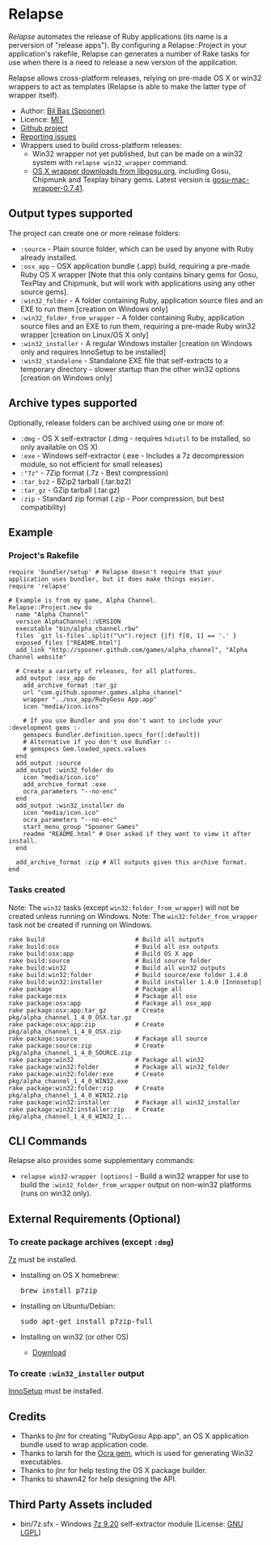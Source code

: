 Relapse
================

_Relapse_ automates the release of Ruby applications (its name is a perversion of "release apps").
By configuring a Relapse::Project in your application's rakefile, Relapse can generates a number of Rake tasks for use
when there is a need to release a new version of the application.

Relapse allows cross-platform releases, relying on pre-made OS X or win32 wrappers to act as templates
(Relapse is able to make the latter type of wrapper itself).

* Author: [Bil Bas (Spooner)](https://github.com/Spooner)
* Licence: [MIT](http://www.opensource.org/licenses/mit-license.php)
* [Github project](https://github.com/Spooner/relapse)
* [Reporting issues](https://github.com/Spooner/relapse/issues)
* Wrappers used to build cross-platform releases:
  - Win32 wrapper not yet published, but can be made on a win32 system with `relapse win32_wrapper` command.
  - [OS X wrapper downloads from libgosu.org](http://www.libgosu.org/downloads/), including Gosu, Chipmunk and Texplay binary gems. Latest version is [gosu-mac-wrapper-0.7.41](http://www.libgosu.org/downloads/gosu-mac-wrapper-0.7.41.tar.gz).

Output types supported
----------------------

The project can create one or more release folders:

* `:source` - Plain source folder, which can be used by anyone with Ruby already installed.
* `:osx_app` - OSX application bundle (.app) build, requiring a pre-made Ruby OS X wrapper [Note that this only contains binary gems for Gosu, TexPlay and Chipmunk, but will work with applications using any other source gems].
* `:win32_folder` - A folder containing Ruby, application source files and an EXE to run them [creation on Windows only]
* `:win32_folder_from_wrapper` - A folder containing Ruby, application source files and an EXE to run them, requiring a pre-made Ruby win32 wrapper [creation on Linux/OS X only]
* `:win32_installer` - A regular Windows installer [creation on Windows only and requires InnoSetup to be installed]
* `:win32_standalone` - Standalone EXE file that self-extracts to a temporary directory - slower startup than the other win32 options [creation on Windows only]

Archive types supported
-----------------------

Optionally, release folders can be archived using one or more of:

* `:dmg` - OS X self-extractor (.dmg - requires `hdiutil` to be installed, so only available on OS X)
* `:exe` - Windows self-extractor (.exe - Includes a 7z decompression module, so not efficient for small releases)
* `:"7z"` - 7Zip format (.7z - Best compression)
* `:tar_bz2` - BZip2 tarball (.tar.bz2)
* `:tar_gz` - GZip tarball (.tar.gz)
* `:zip` - Standard zip format (.zip - Poor compression, but best compatibility)

Example
-------

### Project's Rakefile

    require 'bundler/setup' # Relapse doesn't require that your application uses bundler, but it does make things easier.
    require 'relapse'

    # Example is from my game, Alpha Channel.
    Relapse::Project.new do
      name "Alpha Channel"
      version AlphaChannel::VERSION
      executable "bin/alpha_channel.rbw"
      files `git ls-files`.split("\n").reject {|f| f[0, 1] == '.' }
      exposed_files ["README.html"]
      add_link "http://spooner.github.com/games/alpha_channel", "Alpha Channel website"

      # Create a variety of releases, for all platforms.
      add_output :osx_app do
        add_archive_format :tar_gz
        url "com.github.spooner.games.alpha_channel"
        wrapper "../osx_app/RubyGosu App.app"
        icon "media/icon.icns"

        # If you use Bundler and you don't want to include your :development gems :-
        gemspecs Bundler.definition.specs_for([:default])
        # Alternative if you don't use Bundler :-
        # gemspecs Gem.loaded_specs.values
      end
      add_output :source
      add_output :win32_folder do
        icon "media/icon.ico"
        add_archive_format :exe
        ocra_parameters "--no-enc"
      end
      add_output :win32_installer do
        icon "media/icon.ico"
        ocra_parameters "--no-enc"
        start_menu_group "Spooner Games"
        readme "README.html" # User asked if they want to view it after install.
      end

      add_archive_format :zip # All outputs given this archive format.
    end

### Tasks created

Note: The `win32` tasks (except `win32:folder_from_wrapper`) will not be created unless running on Windows.
Note: The `win32:folder_from_wrapper` task not be created if running on Windows.

    rake build                         # Build all outputs
    rake build:osx                     # Build all osx outputs
    rake build:osx:app                 # Build OS X app
    rake build:source                  # Build source folder
    rake build:win32                   # Build all win32 outputs
    rake build:win32:folder            # Build source/exe folder 1.4.0
    rake build:win32:installer         # Build installer 1.4.0 [Innosetup]
    rake package                       # Package all
    rake package:osx                   # Package all osx
    rake package:osx:app               # Package all osx_app
    rake package:osx:app:tar_gz        # Create pkg/alpha_channel_1_4_0_OSX.tar.gz
    rake package:osx:app:zip           # Create pkg/alpha_channel_1_4_0_OSX.zip
    rake package:source                # Package all source
    rake package:source:zip            # Create pkg/alpha_channel_1_4_0_SOURCE.zip
    rake package:win32                 # Package all win32
    rake package:win32:folder          # Package all win32_folder
    rake package:win32:folder:exe      # Create pkg/alpha_channel_1_4_0_WIN32.exe
    rake package:win32:folder:zip      # Create pkg/alpha_channel_1_4_0_WIN32.zip
    rake package:win32:installer       # Package all win32_installer
    rake package:win32:installer:zip   # Create pkg/alpha_channel_1_4_0_WIN32_I...

CLI Commands
------------

Relapse also provides some supplementary commands:

* `relapse win32-wrapper [options]` - Build a win32 wrapper for use to build the `:win32_folder_from_wrapper` output on non-win32 platforms (runs on win32 only).


External Requirements (Optional)
--------------------------------

### To create package archives (except `:dmg`)

[7z](http://www.7-zip.org) must be installed.

  - Installing on OS X homebrew:

    <pre>brew install p7zip</pre>

  - Installing on Ubuntu/Debian:

    <pre>sudo apt-get install p7zip-full</pre>

  - Installing on win32 (or other OS)

    * [Download](http://www.7-zip.org/download.html)

### To create `:win32_installer` output

[InnoSetup](http://www.jrsoftware.org/isdl.php) must be installed.

Credits
-------

* Thanks to jlnr for creating "RubyGosu App.app", an OS X application bundle used to wrap application code.
* Thanks to larsh for the [Ocra gem](http://ocra.rubyforge.org/), which is used for generating Win32 executables.
* Thanks to jlnr for help testing the OS X package builder.
* Thanks to shawn42 for help designing the API.

Third Party Assets included
---------------------------

* bin/7z.sfx - Windows [7z 9.20](http://www.7-zip.org) self-extractor module [License: [GNU LGPL](http://www.7-zip.org/license.txt)]


